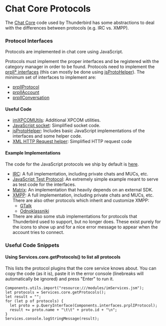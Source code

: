 # Chat Core Protocols

The [Chat Core](./) code used by Thunderbird has some abstractions to deal with the differences between protocols \(e.g. IRC vs. XMPP\).

### Protocol Interfaces <a id="protocol_interfaces"></a>

Protocols are implemented in chat core using JavaScript.

Protocols must implement the proper interfaces and be registered with the category manager in order to be found. Protocols need to implement the [prplI\* interfaces](https://searchfox.org/comm-central/source/chat/components/public/) \(this can mostly be done using [jsProtoHelper](https://searchfox.org/comm-central/source/chat/modules/jsProtoHelper.sys.mjs)\). The minimum set of interfaces to implement are:

* [prplIProtocol](https://searchfox.org/comm-central/source/chat/components/public/prplIProtocol.idl)
* [prplIAccount](https://searchfox.org/comm-central/source/chat/components/public/imIAccount.idl)
* [prplIConversation](https://searchfox.org/comm-central/source/chat/components/public/prplIConversation.idl)

#### Useful Code <a id="useful_code"></a>

* [imXPCOMUtils](https://searchfox.org/comm-central/source/chat/modules/imXPCOMUtils.jsm): Additional XPCOM utilities.
* [JavaScript socket](https://searchfox.org/comm-central/source/chat/modules/socket.jsm): Simplified socket code.
* [jsProtoHelper](https://searchfox.org/comm-central/source/chat/modules/jsProtoHelper.sys.mjs): Includes basic JavaScript implementations of the interfaces and some helper code.
* [XML HTTP Request helper](https://searchfox.org/comm-central/source/mozilla/toolkit/modules/Http.jsm): Simplified HTTP request code

#### Example Implementations <a id="example_implementations"></a>

The code for the JavaScript protocols we ship by default is [here](https://searchfox.org/comm-central/source/chat/protocols).

* [IRC](https://searchfox.org/comm-central/source/chat/protocols/irc): A full implementation, including private chats and MUCs, etc.
* [JavaScript Test Protocol](https://searchfox.org/comm-central/source/chat/protocols/jsTest): An extremely simple example meant to serve as test code for the interfaces.
* [Matrix](https://searchfox.org/comm-central/source/chat/protocols/matrix): An implementation that heavily depends on an external SDK.
* [XMPP](https://searchfox.org/comm-central/source/chat/protocols/xmpp): A full implementation, including private chats and MUCs, etc. There are also other protocols which inherit and customize XMPP:
  * [GTalk](https://searchfox.org/comm-central/source/chat/protocols/gtalk)
  * [Odnoklassniki](https://searchfox.org/comm-central/source/chat/protocols/odnoklassniki)
* There are also some stub implementations for protocols that Thunderbird used to support, but no longer does. These exist purely for the icons to show up and for a nice error message to appear when the account tries to connect.

### Useful Code Snippets <a id="useful_code_snippets"></a>

#### Using Services.core.getProtocols\(\) to list all protocols <a id="using_services.core.getprotocols()_to_list_all_protocols"></a>

This lists the protocol plugins that the core service knows about. You can copy the code \(as it is\), paste it in the error console \(linebreaks will automatically be ignored\) and press "Enter" to run it.

```text
Components.utils.import("resource:///modules/imServices.jsm");
let protocols = Services.core.getProtocols();
let result = "";
for (let p of protocols) {
  let proto = p.QueryInterface(Components.interfaces.prplIProtocol);
  result += proto.name + "\t\t" + proto.id + "\n";
}
Services.console.logStringMessage(result);
```

